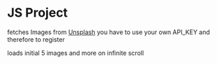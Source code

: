 # JS Project

fetches Images from [Unsplash](https://unsplash.com/) 
you have to use your own API_KEY and therefore to register

loads initial 5 images and more on infinite scroll
